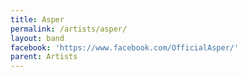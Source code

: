 ```yaml
---
title: Asper
permalink: /artists/asper/
layout: band
facebook: 'https://www.facebook.com/OfficialAsper/'
parent: Artists
---
```


